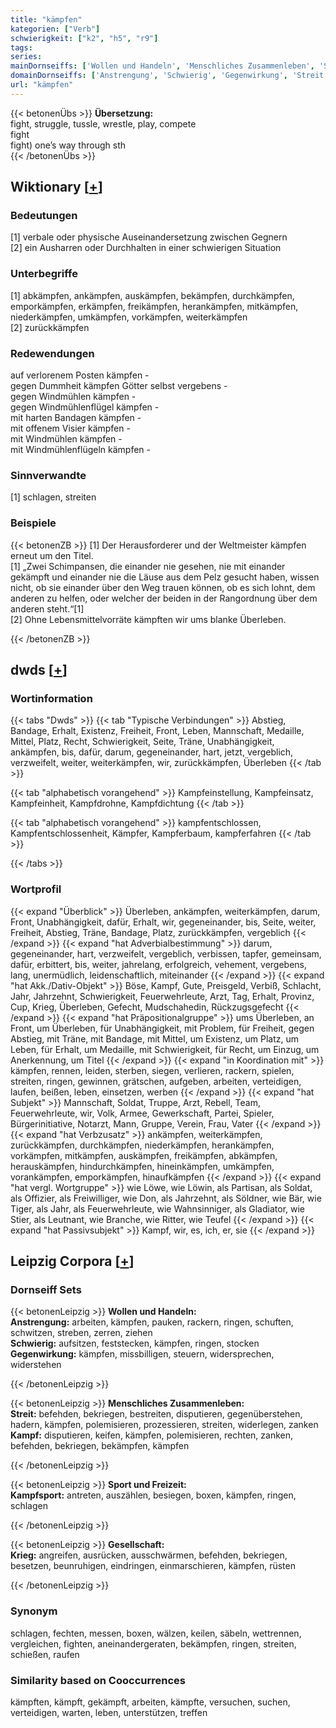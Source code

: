 ```yaml
---
title: "kämpfen"
kategorien: ["Verb"]
schwierigkeit: ["k2", "h5", "r9"]
tags:
series:
mainDornseiffs: ['Wollen und Handeln', 'Menschliches Zusammenleben', 'Sport und Freizeit', 'Gesellschaft']
domainDornseiffs: ['Anstrengung', 'Schwierig', 'Gegenwirkung', 'Streit', 'Kampf', 'Kampfsport', 'Krieg']
url: "kämpfen"
---
```


{{< betonenÜbs >}}
**Übersetzung:**  
fight, struggle, tussle, wrestle, play, compete  
fight  
fight) one’s way  through sth  
{{< /betonenÜbs >}}

## Wiktionary [[+](https://de.wiktionary.org/wiki/kämpfen)]

### Bedeutungen
[1] verbale oder physische Auseinandersetzung zwischen Gegnern  
[2] ein Ausharren oder Durchhalten in einer schwierigen Situation  

### Unterbegriffe
[1] abkämpfen, ankämpfen, auskämpfen, bekämpfen, durchkämpfen, emporkämpfen, erkämpfen, freikämpfen, herankämpfen, mitkämpfen, niederkämpfen, umkämpfen, vorkämpfen, weiterkämpfen  
[2] zurückkämpfen  

### Redewendungen
auf verlorenem Posten kämpfen -  
gegen Dummheit kämpfen Götter selbst vergebens -  
gegen Windmühlen kämpfen -  
gegen Windmühlenflügel kämpfen -  
mit harten Bandagen kämpfen -  
mit offenem Visier kämpfen -  
mit Windmühlen kämpfen -  
mit Windmühlenflügeln kämpfen -  

### Sinnverwandte
[1] schlagen, streiten  

### Beispiele
{{< betonenZB >}}
[1] Der Herausforderer und der Weltmeister kämpfen erneut um den Titel.  
[1] „Zwei Schimpansen, die einander nie gesehen, nie mit einander gekämpft und einander nie die Läuse aus dem Pelz gesucht haben, wissen nicht, ob sie einander über den Weg trauen können, ob es sich lohnt, dem anderen zu helfen, oder welcher der beiden in der Rangordnung über dem anderen steht.“[1]  
[2] Ohne Lebensmittelvorräte kämpften wir ums blanke Überleben.  

{{< /betonenZB >}}


## dwds [[+](https://www.dwds.de/wb/kämpfen)]

### Wortinformation
{{< tabs "Dwds" >}}
{{< tab "Typische Verbindungen" >}}
Abstieg, Bandage, Erhalt, Existenz, Freiheit, Front, Leben, Mannschaft, Medaille, Mittel, Platz, Recht, Schwierigkeit, Seite, Träne, Unabhängigkeit, ankämpfen, bis, dafür, darum, gegeneinander, hart, jetzt, vergeblich, verzweifelt, weiter, weiterkämpfen, wir, zurückkämpfen, Überleben
{{< /tab >}}

{{< tab "alphabetisch vorangehend" >}}
Kampfeinstellung, Kampfeinsatz, Kampfeinheit, Kampfdrohne, Kampfdichtung
{{< /tab >}}

{{< tab "alphabetisch vorangehend" >}}
kampfentschlossen, Kampfentschlossenheit, Kämpfer, Kampferbaum, kampferfahren
{{< /tab >}}

{{< /tabs >}}

### Wortprofil
{{< expand "Überblick" >}} Überleben, ankämpfen, weiterkämpfen, darum, Front, Unabhängigkeit, dafür, Erhalt, wir, gegeneinander, bis, Seite, weiter, Freiheit, Abstieg, Träne, Bandage, Platz, zurückkämpfen, vergeblich {{< /expand >}}
{{< expand "hat Adverbialbestimmung" >}} darum, gegeneinander, hart, verzweifelt, vergeblich, verbissen, tapfer, gemeinsam, dafür, erbittert, bis, weiter, jahrelang, erfolgreich, vehement, vergebens, lang, unermüdlich, leidenschaftlich, miteinander {{< /expand >}}
{{< expand "hat Akk./Dativ-Objekt" >}} Böse, Kampf, Gute, Preisgeld, Verbiß, Schlacht, Jahr, Jahrzehnt, Schwierigkeit, Feuerwehrleute, Arzt, Tag, Erhalt, Provinz, Cup, Krieg, Überleben, Gefecht, Mudschahedin, Rückzugsgefecht {{< /expand >}}
{{< expand "hat Präpositionalgruppe" >}} ums Überleben, an Front, um Überleben, für Unabhängigkeit, mit Problem, für Freiheit, gegen Abstieg, mit Träne, mit Bandage, mit Mittel, um Existenz, um Platz, um Leben, für Erhalt, um Medaille, mit Schwierigkeit, für Recht, um Einzug, um Anerkennung, um Titel {{< /expand >}}
{{< expand "in Koordination mit" >}} kämpfen, rennen, leiden, sterben, siegen, verlieren, rackern, spielen, streiten, ringen, gewinnen, grätschen, aufgeben, arbeiten, verteidigen, laufen, beißen, leben, einsetzen, werben {{< /expand >}}
{{< expand "hat Subjekt" >}} Mannschaft, Soldat, Truppe, Arzt, Rebell, Team, Feuerwehrleute, wir, Volk, Armee, Gewerkschaft, Partei, Spieler, Bürgerinitiative, Notarzt, Mann, Gruppe, Verein, Frau, Vater {{< /expand >}}
{{< expand "hat Verbzusatz" >}} ankämpfen, weiterkämpfen, zurückkämpfen, durchkämpfen, niederkämpfen, herankämpfen, vorkämpfen, mitkämpfen, auskämpfen, freikämpfen, abkämpfen, herauskämpfen, hindurchkämpfen, hineinkämpfen, umkämpfen, vorankämpfen, emporkämpfen, hinaufkämpfen {{< /expand >}}
{{< expand "hat vergl. Wortgruppe" >}} wie Löwe, wie Löwin, als Partisan, als Soldat, als Offizier, als Freiwilliger, wie Don, als Jahrzehnt, als Söldner, wie Bär, wie Tiger, als Jahr, als Feuerwehrleute, wie Wahnsinniger, als Gladiator, wie Stier, als Leutnant, wie Branche, wie Ritter, wie Teufel {{< /expand >}}
{{< expand "hat Passivsubjekt" >}} Kampf, wir, es, ich, er, sie {{< /expand >}}

## Leipzig Corpora [[+](https://corpora.uni-leipzig.de/en/res?word=kämpfen&corpusId=deu_newscrawl-public_2018)]

### Dornseiff Sets
{{< betonenLeipzig >}}
**Wollen und Handeln:**  
**Anstrengung:** arbeiten, kämpfen, pauken, rackern, ringen, schuften, schwitzen, streben, zerren, ziehen  
**Schwierig:** aufsitzen, feststecken, kämpfen, ringen, stocken  
**Gegenwirkung:** kämpfen, missbilligen, steuern, widersprechen, widerstehen  

{{< /betonenLeipzig >}}


{{< betonenLeipzig >}}
**Menschliches Zusammenleben:**  
**Streit:** befehden, bekriegen, bestreiten, disputieren, gegenüberstehen, hadern, kämpfen, polemisieren, prozessieren, streiten, widerlegen, zanken  
**Kampf:** disputieren, keifen, kämpfen, polemisieren, rechten, zanken, befehden, bekriegen, bekämpfen, kämpfen  

{{< /betonenLeipzig >}}


{{< betonenLeipzig >}}
**Sport und Freizeit:**  
**Kampfsport:** antreten, auszählen, besiegen, boxen, kämpfen, ringen, schlagen  

{{< /betonenLeipzig >}}


{{< betonenLeipzig >}}
**Gesellschaft:**  
**Krieg:** angreifen, ausrücken, ausschwärmen, befehden, bekriegen, besetzen, beunruhigen, eindringen, einmarschieren, kämpfen, rüsten  

{{< /betonenLeipzig >}}

### Synonym
schlagen, fechten, messen, boxen, wälzen, keilen, säbeln, wettrennen, vergleichen, fighten, aneinandergeraten, bekämpfen, ringen, streiten, schießen, raufen


### Similarity based on Cooccurrences
kämpften, kämpft, gekämpft, arbeiten, kämpfte, versuchen, suchen, verteidigen, warten, leben, unterstützen, treffen


